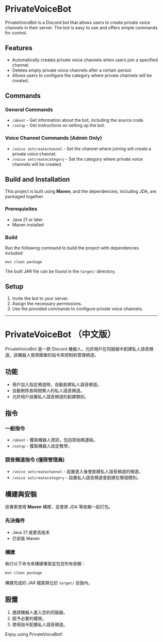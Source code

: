 # PrivateVoiceBot

PrivateVoiceBot is a Discord bot that allows users to create private voice channels in their server. The bot is easy to use and offers simple commands for control.

## Features
- Automatically creates private voice channels when users join a specified channel.
- Deletes empty private voice channels after a certain period.
- Allows users to configure the category where private channels will be created.

## Commands
### General Commands
- `/about` - Get information about the bot, including the source code.
- `/setup` - Get instructions on setting up the bot.

### Voice Channel Commands (Admin Only)
- `/voice setcreatechannel` - Set the channel where joining will create a private voice channel.
- `/voice setcreatecategory` - Set the category where private voice channels will be created.

## Build and Installation
This project is built using **Maven**, and the dependencies, including JDA, are packaged together.

### Prerequisites
- Java 21 or later
- Maven installed

### Build
Run the following command to build the project with dependencies included:
```sh
mvn clean package
```

The built JAR file can be found in the `target/` directory.

## Setup
1. Invite the bot to your server.
2. Assign the necessary permissions.
3. Use the provided commands to configure private voice channels.

---

# PrivateVoiceBot （中文版）

PrivateVoiceBot 是一款 Discord 機器人，允許用戶在伺服器中創建私人語音頻道。該機器人使用簡單的指令來控制和管理頻道。

## 功能
- 用戶加入指定頻道時，自動創建私人語音頻道。
- 自動刪除長時間無人的私人語音頻道。
- 允許用戶設置私人語音頻道的創建類別。

## 指令
### 一般指令
- `/about` - 獲取機器人資訊，包括原始碼連結。
- `/setup` - 獲取機器人設定教學。

### 語音頻道指令 (僅限管理員)
- `/voice setcreatechannel` - 設置進入後會創建私人語音頻道的頻道。
- `/voice setcreatecategory` - 設置私人語音頻道會創建在哪個類別。

## 構建與安裝
該專案使用 **Maven** 構建，並會將 JDA 等依賴一起打包。

### 先決條件
- Java 21 或更高版本
- 已安裝 Maven

### 構建
執行以下命令來構建專案並包含所有依賴：
```sh
mvn clean package
```

構建完成的 JAR 檔案將位於 `target/` 目錄內。

## 設置
1. 邀請機器人進入您的伺服器。
2. 賦予必要的權限。
3. 使用指令配置私人語音頻道。

Enjoy using PrivateVoiceBot!

